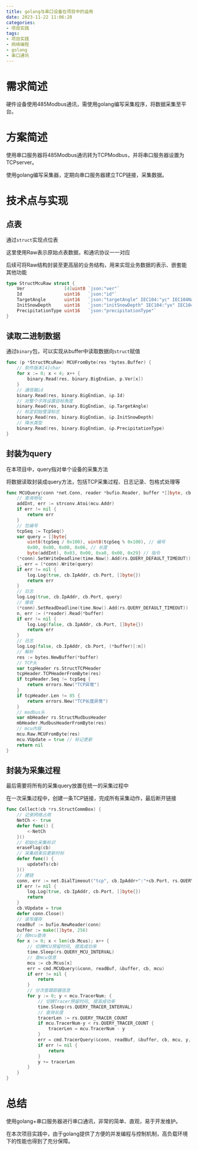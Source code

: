```yaml
---
title: golang与串口设备在项目中的运用
date: 2023-11-22 11:06:28
categories:
- 项目实践
tags:
- 项目实践
- 网络编程
- golang
- 串口通讯
---
```


# 需求简述

硬件设备使用485Modbus通讯，需使用golang编写采集程序，将数据采集至平台。

<!--more-->

# 方案简述

使用串口服务器将485Modbus通讯转为TCPModbus，并将串口服务器设置为TCPserver。

使用golang编写采集器，定期向串口服务器建立TCP链接，采集数据。

# 技术点与实现

## 点表

通过```struct```实现点位表

这里使用Raw表示原始点表数据，和通讯协议一一对应

后续可将Raw结构封装至更高层的业务结构，用来实现业务数据的表示、嵌套能其他功能

```go go
type StructMcuRaw struct {
	Ver               [4]uint8 `json:"ver"`                                                                               // 软件版本[4]char
	Id                uint16   `json:"id"`                                                                                // 通信箱id
	TargetAngle       uint16   `json:"targetAngle" IEC104:"yc" IEC104Name:"子阵目标角度" IEC104Unit:"°" IEC104Factor:"0.1"` // 对整个子阵设置目标角度
	InitSnowDepth     uint16   `json:"initSnowDepth" IEC104:"yx" IEC104Name:"标定初始雪深标志"`                              // 标定初始雪深标志
	PrecipitationType uint16   `json:"precipitationType"`                                                                 // 降水类型
}
```

## 读取二进制数据

通过```binary```包，可以实现从buffer中读取数据向```struct```赋值

```go go
func (p *StructMcuRaw) MCUFromByte(res *bytes.Buffer) {
	// 软件版本[4]char
	for x := 0; x < 4; x++ {
		binary.Read(res, binary.BigEndian, p.Ver[x])
	}
	// 通信箱id
	binary.Read(res, binary.BigEndian, &p.Id)
	// 对整个子阵设置目标角度
	binary.Read(res, binary.BigEndian, &p.TargetAngle)
	// 标定初始雪深标志
	binary.Read(res, binary.BigEndian, &p.InitSnowDepth)
	// 降水类型
	binary.Read(res, binary.BigEndian, &p.PrecipitationType)
}
```

## 封装为query

在本项目中，query指对单个设备的采集方法

将数据读取封装成query方法，包括TCP采集过程、日志记录、包格式处理等

```go go
func MCUQuery(conn *net.Conn, reader *bufio.Reader, buffer *[]byte, cb *rs.StructCommBox, mcu *rs.StructMcu) error {
	// 查询地址
	addInt, err := strconv.Atoi(mcu.Addr)
	if err != nil {
		return err
	}
	// 包编号
	tcpSeq := TcpSeq()
	var query = []byte{
		uint8(tcpSeq / 0x100), uint8(tcpSeq % 0x100), // 编号
		0x00, 0x00, 0x00, 0x06, // 长度
		byte(addInt), 0x03, 0x00, 0xa0, 0x00, 0x29} // 指令
	(*conn).SetWriteDeadline(time.Now().Add(rs.QUERY_DEFAULT_TIMEOUT))
	_, err = (*conn).Write(query)
	if err != nil {
		log.Log(true, cb.IpAddr, cb.Port, []byte{})
		return err
	}
	// 日志
	log.Log(true, cb.IpAddr, cb.Port, query)
	// 接收
	(*conn).SetReadDeadline(time.Now().Add(rs.QUERY_DEFAULT_TIMEOUT))
	n, err := (*reader).Read(*buffer)
	if err != nil {
		log.Log(false, cb.IpAddr, cb.Port, []byte{})
		return err
	}
	// 日志
	log.Log(false, cb.IpAddr, cb.Port, (*buffer)[:n])
	// 解析
	res := bytes.NewBuffer(*buffer)
	// TCP头
	var tcpHeader rs.StructTCPHeader
	tcpHeader.TCPHeaderFromByte(res)
	if tcpHeader.Seq != tcpSeq {
		return errors.New("TCP异常")
	}
	if tcpHeader.Len != 85 {
		return errors.New("TCP长度异常")
	}
	// modbus头
	var mbHeader rs.StructMudbusHeader
	mbHeader.MudbusHeaderFromByte(res)
	// mcu内容
	mcu.Raw.MCUFromByte(res)
	mcu.VUpdate = true // 标记更新
	return nil
}
```

## 封装为采集过程

最后需要将所有的采集query放置在统一的采集过程中

在一次采集过程中，创建一条TCP链接，完成所有采集动作，最后断开链接

```go go
func Collect(cb *rs.StructCommBox) {
	// 记录网络占用
	NetCh <- true
	defer func() {
		<-NetCh
	}()
	// 初始化采集标识
	eraseFlag(cb)
	// 采集结束后更新时标
	defer func() {
		updateTs(cb)
	}()
	// 建链
	conn, err := net.DialTimeout("tcp", cb.IpAddr+":"+cb.Port, rs.QUERY_DEFAULT_TIMEOUT)
	if err != nil {
		log.Log(true, cb.IpAddr, cb.Port, []byte{})
		return
	}
	cb.VUpdate = true
	defer conn.Close()
	// 读写缓存
	readBuf := bufio.NewReader(conn)
	buffer := make([]byte, 256)
	// 按mcu查询
	for x := 0; x < len(cb.Mcus); x++ {
		// 切换MCU预留时间, 提高成功率
		time.Sleep(rs.QUERY_MCU_INTERVAL)
		// 查mcu信息
		mcu := cb.Mcus[x]
		err = cmd.MCUQuery(&conn, readBuf, &buffer, cb, mcu)
		if err != nil {
			return
		}
		// 分次查跟踪器信息
		for y := 0; y < mcu.TracerNum; {
			// 切换Tracer预留时间, 提高成功率
			time.Sleep(rs.QUERY_TRACER_INTERVAL)
			// 查询长度
			tracerLen := rs.QUERY_TRACER_COUNT
			if mcu.TracerNum-y < rs.QUERY_TRACER_COUNT {
				tracerLen = mcu.TracerNum - y
			}
			err = cmd.TracerQuery(&conn, readBuf, &buffer, cb, mcu, y, tracerLen)
			if err != nil {
				return
			}
			y += tracerLen
		}
	}
}
```

# 总结

使用golang+串口服务器进行串口通讯，非常的简单、直观，易于开发维护。

在本次项目实践中，由于golang提供了方便的并发编程与控制机制，高负载环境下的性能也得到了充分保障。
